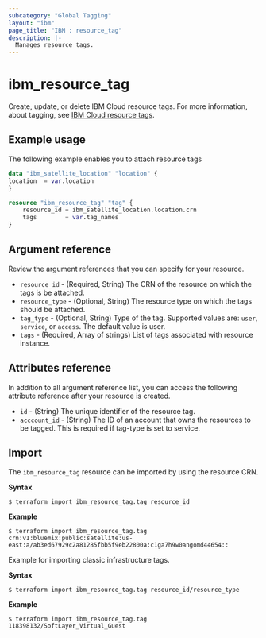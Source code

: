 ```yaml
---
subcategory: "Global Tagging"
layout: "ibm"
page_title: "IBM : resource_tag"
description: |-
  Manages resource tags.
---
```


# ibm_resource_tag

Create, update, or delete IBM Cloud resource tags. For more information, about tagging, see [IBM Cloud resource tags](https://cloud.ibm.com/apidocs/tagging).


## Example usage
The following example enables you to attach resource tags

```terraform
data "ibm_satellite_location" "location" {
location  = var.location
}

resource "ibm_resource_tag" "tag" {
	resource_id = ibm_satellite_location.location.crn
	tags        = var.tag_names
}

```

## Argument reference
Review the argument references that you can specify for your resource.

- `resource_id` - (Required, String) The CRN of the resource on which the tags is be attached.
- `resource_type` - (Optional, String) The resource type on which the tags should be attached.
- `tag_type` - (Optional, String) Type of the tag. Supported values are: `user`, `service`, or `access`. The default value is user.
- `tags` - (Required, Array of strings) List of tags associated with resource instance.

## Attributes reference
In addition to all argument reference list, you can access the following attribute reference after your resource is created.

- `id` - (String) The unique identifier of the resource tag.
- `acccount_id` - (String) The ID of an account that owns the resources to be tagged. This is required if tag-type is set to service.


## Import

The `ibm_resource_tag` resource can be imported by using the resource CRN.

**Syntax**

```
$ terraform import ibm_resource_tag.tag resource_id
```

**Example**

```
$ terraform import ibm_resource_tag.tag  crn:v1:bluemix:public:satellite:us-east:a/ab3ed67929c2a81285fbb5f9eb22800a:c1ga7h9w0angomd44654::

```

Example for importing classic infrastructure tags.

**Syntax**

```
$ terraform import ibm_resource_tag.tag resource_id/resource_type
```

**Example**

```
$ terraform import ibm_resource_tag.tag 118398132/SoftLayer_Virtual_Guest
```
